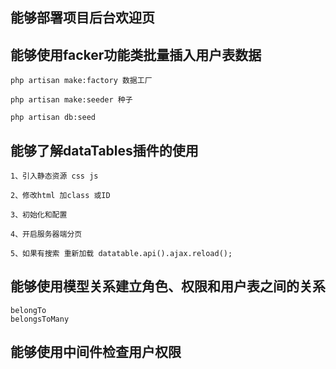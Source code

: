 ## 能够部署项目后台欢迎页

## 能够使用facker功能类批量插入用户表数据
```
php artisan make:factory 数据工厂

php artisan make:seeder 种子

php artisan db:seed
```
## 能够了解dataTables插件的使用
```
1、引入静态资源 css js

2、修改html 加class 或ID

3、初始化和配置

4、开启服务器端分页  

5、如果有搜索 重新加载 datatable.api().ajax.reload();
```
## 能够使用模型关系建立角色、权限和用户表之间的关系
```
belongTo
belongsToMany
```
















## 能够使用中间件检查用户权限